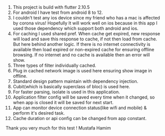 1. This project is build with flutter 2.10.5
2. For android I have test from android 8 to 12.
3. I couldn't test any ios device since my friend who has a mac is affected by corona virus! Hopefully It will work
   well on ios because in this app I used those dependency which support both android and ios.
4. For caching I used shared pref. When cache get expired, new response will load and save this response to cache, if not
   then load from cache. But here behind another logic. If there is no internet connectivity is available then load expired
   or non-expired cache for ensuring offline browsing. If no internet and no cache is available then an error will show.
5. Three types of filter individually cached.
6. Plug in cached network image is used here ensuring show image in offline.
7. Standard design pattern maintain with dependency injection. 
8. Cubit(which is basically superclass of bloc) is used here.
9. For faster parsing, isolate is used in this application.
10. Application filter config will be saved every time when it changed, so when app is closed it will be saved for next
    start.
11. App can monitor device connection status(like wifi and mobile) & perform it's desired task.
12. Cache duration or api config can be changed from app constant.


Thank you very much for this test !
Mustafa Hamim
